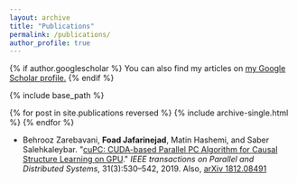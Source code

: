 ```yaml
---
layout: archive
title: "Publications"
permalink: /publications/
author_profile: true
---
```


{% if author.googlescholar %}
  You can also find my articles on <u><a href="{{author.googlescholar}}">my Google Scholar profile</a>.</u>
{% endif %}

{% include base_path %}

{% for post in site.publications reversed %}
  {% include archive-single.html %}
{% endfor %}

- Behrooz Zarebavani, **Foad Jafarinejad**, Matin Hashemi, and Saber Salehkaleybar. "[cuPC: CUDA-based Parallel PC Algorithm for Causal Structure Learning on GPU](https://ieeexplore.ieee.org/document/8823064)." *IEEE transactions on Parallel and Distributed Systems*, 31(3):530–542,  2019. Also, [arXiv 1812.08491](https://arxiv.org/abs/1812.08491)